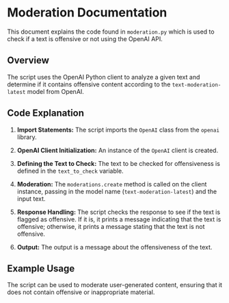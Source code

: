 # Moderation Documentation

This document explains the code found in `moderation.py` which is used to check if a text is offensive or not using the OpenAI API.

## Overview

The script uses the OpenAI Python client to analyze a given text and determine if it contains offensive content according to the `text-moderation-latest` model from OpenAI.

## Code Explanation

1. **Import Statements:**
   The script imports the `OpenAI` class from the `openai` library.

2. **OpenAI Client Initialization:**
   An instance of the `OpenAI` client is created.

3. **Defining the Text to Check:**
   The text to be checked for offensiveness is defined in the `text_to_check` variable.

4. **Moderation:**
   The `moderations.create` method is called on the client instance, passing in the model name (`text-moderation-latest`) and the input text.

5. **Response Handling:**
   The script checks the response to see if the text is flagged as offensive. If it is, it prints a message indicating that the text is offensive; otherwise, it prints a message stating that the text is not offensive.

6. **Output:**
   The output is a message about the offensiveness of the text.

## Example Usage

The script can be used to moderate user-generated content, ensuring that it does not contain offensive or inappropriate material.
